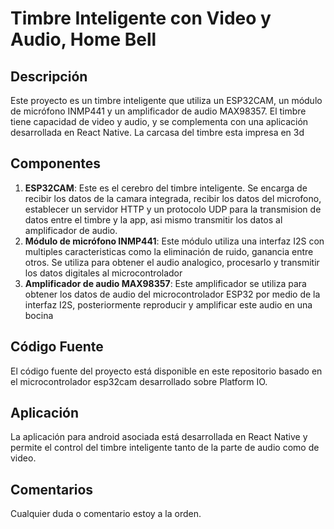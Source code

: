 # Timbre Inteligente con Video y Audio, Home Bell

## Descripción
Este proyecto es un timbre inteligente que utiliza un ESP32CAM, un módulo de micrófono INMP441 y un amplificador de audio MAX98357. El timbre tiene capacidad de video y audio, y se complementa con una aplicación desarrollada en React Native. La carcasa del timbre esta impresa en 3d

## Componentes
1. **ESP32CAM**: Este es el cerebro del timbre inteligente. Se encarga de recibir los datos de la camara integrada, recibir los datos del microfono, establecer un servidor HTTP y un protocolo UDP para la transmision de datos entre el timbre y la app, asi mismo transmitir los datos al amplificador de audio.
2. **Módulo de micrófono INMP441**: Este módulo utiliza una interfaz I2S con multiples caracteristicas como la eliminación de ruido, ganancia entre otros. Se utiliza para obtener el audio analogico, procesarlo y transmitir los datos digitales al microcontrolador
3. **Amplificador de audio MAX98357**: Este amplificador se utiliza para obtener los datos de audio del microcontrolador ESP32 por medio de la interfaz I2S, posteriormente reproducir y amplificar este audio en una bocina

## Código Fuente
El código fuente del proyecto está disponible en este repositorio basado en el microcontrolador esp32cam desarrollado sobre Platform IO.

## Aplicación
La aplicación para android asociada está desarrollada en React Native y permite el control del timbre inteligente tanto de la parte de audio como de video.

## Comentarios
Cualquier duda o comentario estoy a la orden.
